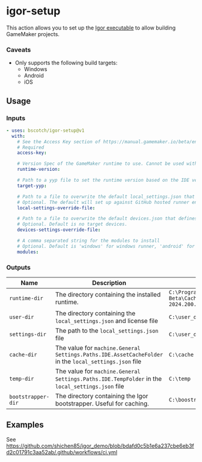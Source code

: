 # igor-setup

This action allows you to set up the [Igor executable](https://manual.gamemaker.io/beta/en/#t=Settings%2FBuilding_via_Command_Line.htm) to allow building GameMaker projects.

### Caveats

- Only supports the following build targets:
  - Windows
  - Android
  - iOS

## Usage

### Inputs

```yaml
- uses: bscotch/igor-setup@v1
  with:
    # See the Access Key section of https://manual.gamemaker.io/beta/en/#t=Settings%2FBuilding_via_Command_Line.htm
    # Required
    access-key:

    # Version Spec of the GameMaker runtime to use. Cannot be used with `target-yyp`.
    runtime-version:

    # Path to a yyp file to set the runtime version based on the IDE version. Cannot be used with `runtime-version`.
    target-yyp:

    # Path to a file to overwrite the default local_settings.json that defines the platform preferences and SDK paths. See https://manual.gamemaker.io/beta/en/#t=Setting_Up_And_Version_Information%2FPlatform_Preferences.htm
    # Optional. The default will set up against GitHub hosted runner environments https://github.com/actions/runner-images
    local-settings-override-file:

    # Path to a file to overwrite the default devices.json that defines the Device Manager. See https://manual.gamemaker.io/beta/en/#t=Setting_Up_And_Version_Information%2FThe_Device_Manager.htm
    # Optional. Default is no target devices.
    devices-settings-override-file:

    # A comma separated string for the modules to install
    # Optional. Default is 'windows' for windows runner, 'android' for Linux runner, and "ios" for MacOS runner
    modules:
```

### Outputs

| Name               | Description                                                                                           | Example                                                                |
| ------------------ | ----------------------------------------------------------------------------------------------------- | ---------------------------------------------------------------------- |
| `runtime-dir`      | The directory containing the installed runtime.                                                       | `C:\ProgramData\GameMaker-Beta\Cache\runtimes\runtime-2024.200.0.516\` |
| `user-dir`         | The directory containing the `local_settings.json` and license file                                   | `C:\user_dir\`                                                         |
| `settings-dir`     | The path to the `local_settings.json` file                                                            | `C:\user_dir\local_settings.json`                                      |
| `cache-dir`        | The value for `machine.General Settings.Paths.IDE.AssetCacheFolder` in the `local_settings.json` file | `C:\cache`                                                             |
| `temp-dir`         | The value for `machine.General Settings.Paths.IDE.TempFolder` in the `local_settings.json` file       | `C:\temp`                                                              |
| `bootstrapper-dir` | The directory containing the Igor bootstrapper. Useful for caching.                                   | `C:\boostrapper`                                                       |

## Examples

See <https://github.com/shichen85/igor_demo/blob/bdafd0c5b1e6a237cbe6eb3fd2c01791c3aa52ab/.github/workflows/ci.yml>
